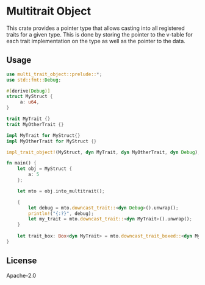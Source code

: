 # Multitrait Object

This crate provides a pointer type that allows casting into
all registered traits for a given type.
This is done by storing the pointer to the v-table for each
trait implementation on the type as well as the pointer to the
data.

## Usage

```rust
use multi_trait_object::prelude::*;
use std::fmt::Debug;

#[derive(Debug)]
struct MyStruct {
     a: u64,
}

trait MyTrait {}
trait MyOtherTrait {}

impl MyTrait for MyStruct{}
impl MyOtherTrait for MyStruct {}

impl_trait_object!(MyStruct, dyn MyTrait, dyn MyOtherTrait, dyn Debug);

fn main() {
    let obj = MyStruct {
        a: 5
    };

    let mto = obj.into_multitrait();

    {
        let debug = mto.downcast_trait::<dyn Debug>().unwrap();
        println!("{:?}", debug);
        let my_trait = mto.downcast_trait::<dyn MyTrait>().unwrap();
    }
    
    let trait_box: Box<dyn MyTrait> = mto.downcast_trait_boxed::<dyn MyTrait>().unwrap();    
}
```

## License

Apache-2.0